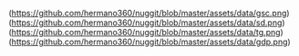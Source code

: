 (https://github.com/hermano360/nuggit/blob/master/assets/data/gsc.png)
(https://github.com/hermano360/nuggit/blob/master/assets/data/sd.png)
(https://github.com/hermano360/nuggit/blob/master/assets/data/tg.png)
(https://github.com/hermano360/nuggit/blob/master/assets/data/gdp.png)
